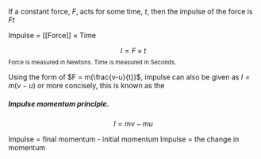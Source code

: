 If a constant force, $F$, acts for some time, $t$, then the impulse of the force is $Ft$

Impulse = [[Force]] $\times$ Time

$$
I=F \times t
$$
<small>Force is measured in Newtons.
Time is measured in Seconds.</small>


Using the form of $F = m(\frac{v-u}{t})$, impulse can also be given as $I = m(v-u)$ or more concisely, this is known as the 
##### Impulse momentum principle.
$$
I = mv-mu
$$

Impulse = final momentum - initial momentum
Impulse = the change in momentum

